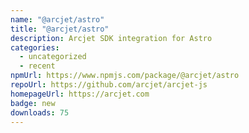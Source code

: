 ```yaml
---
name: "@arcjet/astro"
title: "@arcjet/astro"
description: Arcjet SDK integration for Astro
categories:
  - uncategorized
  - recent
npmUrl: https://www.npmjs.com/package/@arcjet/astro
repoUrl: https://github.com/arcjet/arcjet-js
homepageUrl: https://arcjet.com
badge: new
downloads: 75
---
```


